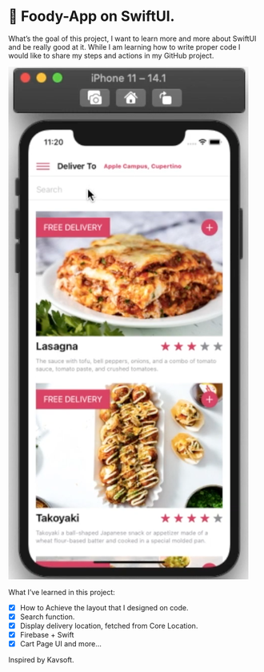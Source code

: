 # 🍔 Foody-App on SwiftUI.
What’s the goal of this project, I want to learn more and more about SwiftUI and be really good at it. While I am learning how to write proper code I would like to share my steps and actions in my GitHub project.

![alt text](https://github.com/safarsafarov/Foody-App/blob/master/food.png?raw=true)

What I’ve learned in this project:
- [x] How to Achieve the layout that I designed on code.
- [x] Search function.
- [x] Display delivery location, fetched from Core Location.
- [x] Firebase + Swift
- [x] Cart Page UI
and more…

Inspired by Kavsoft.
